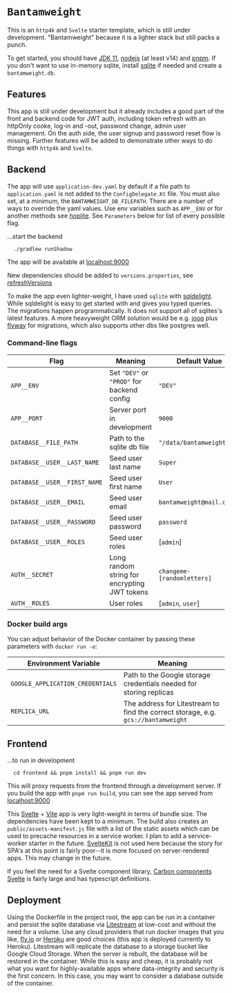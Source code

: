 # `Bantamweight`

This is an `http4k` and `Svelte` starter template, which is still under development. "Bantamweight" because it is a lighter stack but still packs a punch.

To get started, you should have [JDK 11](https://openjdk.java.net/projects/jdk/11/), [nodejs](https://nodejs.org/en/) (at least v14) and [pnpm](https://pnpm.io/installation). If you don't want to use in-memory sqlite, install [sqlite](https://www.sqlite.org/download.html) if needed and create a `bantamweight.db`.

## Features

This app is still under development but it already includes a good part of the front and backend code for JWT auth, including token refresh with an httpOnly cooke, log-in and -out, password change, admin user management. On the auth side, the user signup and password reset flow is missing. Further features will be added to demonstrate other ways to do things with `http4k` and `Svelte`.

## Backend

The app will use `application-dev.yaml` by default if a file path to `application.yaml` is not added to the `ConfigDelegate.Kt` file. You must also set, at a minimum, the `BANTAMWEIGHT_DB_FILEPATH`. There are a number of ways to override the yaml values. Use env variables such as `APP__ENV` or for another methods see [hoplite](https://github.com/sksamuel/hoplite). See `Parameters` below for list of every possible flag.

...start the backend

```
  ./gradlew runShadow
```

The app will be available at [localhost:9000](http://localhost:9000)

New dependencies should be added to `versions.properties`, see [refreshVersions](https://github.com/jmfayard/refreshVersions)

To make the app even lighter-weight, I have used `sqlite` with [sqldelight](https://github.com/cashapp/sqldelight). While sqldelight is easy to get started with and gives you typed queries. The migrations happen programmatically. It does not support all of sqlites's latest features. A more heavyweight ORM solution would be e.g. [jooq](https://github.com/jOOQ/jOOQ) plus [flyway](https://flywaydb.org/) for migrations, which also supports other dbs like postgres well.

### Command-line flags

| Flag                         | Meaning                                      | Default Value              |
| ---------------------------- | -------------------------------------------- | -------------------------- |
| `APP__ENV`                   | Set `"DEV"` or `"PROD"` for backend config   | `"DEV"`                    |
| `APP__PORT`                  | Server port in development                   | `9000`                     |
| `DATABASE__FILE_PATH`        | Path to the sqlite db file                   | `"/data/bantamweight.db"`  |
| `DATABASE__USER__LAST_NAME`  | Seed user last name                          | `Super`                    |
| `DATABASE__USER__FIRST_NAME` | Seed user first name                         | `User`                     |
| `DATABASE__USER__EMAIL`      | Seed user email                              | `bantamweight@mail.com`    |
| `DATABASE__USER__PASSWORD`   | Seed user password                           | `password`                 |
| `DATABASE__USER__ROLES`      | Seed user roles                              | [`admin`]                  |
| `AUTH__SECRET`               | Long random string for encrypting JWT tokens | `changeme-[randomletters]` |
| `AUTH__ROLES`                | User roles                                   | [`admin`, `user`]          |

### Docker build args

You can adjust behavior of the Docker container by passing these parameters with `docker run -e`:

| Environment Variable             | Meaning                                                                           |
| -------------------------------- | --------------------------------------------------------------------------------- |
| `GOOGLE_APPLICATION_CREDENTIALS` | Path to the Google storage credentials needed for storing replicas                |
| `REPLICA_URL`                    | The address for Litestream to find the correct storage, e.g. `gcs://bantamweight` |

## Frontend

...to run in development

```
  cd frontend && pnpm install && pnpm run dev
```

This will proxy requests from the frontend through a development server. If you build the app with `pnpm run build`, you can see the app served from [localhost:9000](http://localhost:9000)

This [Svelte](https://svelte.dev/) + [Vite](https://vitejs.dev/config/#config-file-resolving) app is very light-weight in terms of bundle size. The dependencies have been kept to a minimum. The build also creates an `public/assets-manifest.js` file with a list of the static assets which can be used to precache resources in a service worker. I plan to add a service-worker starter in the future. [SvelteKit](https://kit.svelte.dev/) is not used here because the story for SPA's at this point is fairly poor--it is more focused on server-rendered apps. This may change in the future.

If you feel the need for a Svelte component library, [Carbon components Svelte](https://github.com/IBM/carbon-components-svelte) is fairly large and has typescript definitions.

## Deployment

Using the Dockerfile in the project root, the app can be run in a container and persist the sqlite database via [Litestream](https://litestream.io/) at low-cost and without the need for a volume. Use any cloud providers that run docker images that you like, [fly.io](https://fly.io/) or [Heroku](https://www.heroku.com/) are good choices (this app is deployed currently to Heroku). Litestream will replicate the database to a storage bucket like Google Cloud Storage. When the server is rebuilt, the database will be restored in the container. While this is easy and cheap, it is probably not what you want for highly-available apps where data-integrity and security is the first concern. In this case, you may want to consider a database outside of the container.
